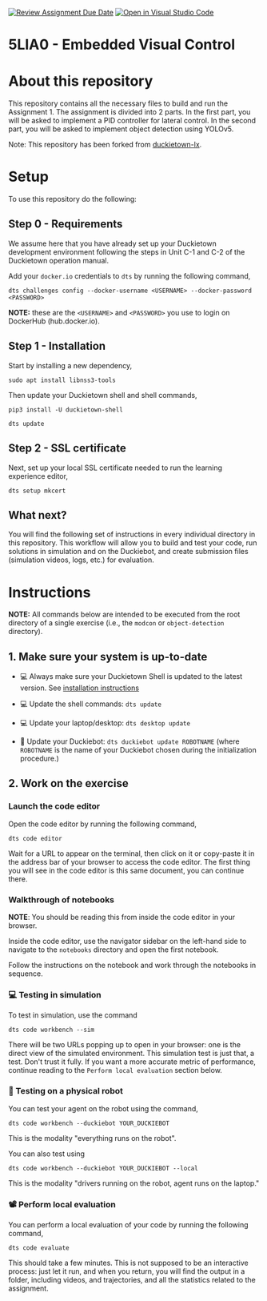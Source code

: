 [![Review Assignment Due Date](https://classroom.github.com/assets/deadline-readme-button-24ddc0f5d75046c5622901739e7c5dd533143b0c8e959d652212380cedb1ea36.svg)](https://classroom.github.com/a/84Tzx0eo)
[![Open in Visual Studio Code](https://classroom.github.com/assets/open-in-vscode-718a45dd9cf7e7f842a935f5ebbe5719a5e09af4491e668f4dbf3b35d5cca122.svg)](https://classroom.github.com/online_ide?assignment_repo_id=11095832&assignment_repo_type=AssignmentRepo)
# **5LIA0 - Embedded Visual Control**

# About this repository

This repository contains all the necessary files to build and run the Assignment 1. The assignment is divided into 2 parts. In the first part, you will be asked to implement a PID controller for lateral control. In the second part, you will be asked to implement object detection using YOLOv5. 

Note: This repository has been forked from [duckietown-lx](https://github.com/duckietown/duckietown-lx).

# Setup

To use this repository do the following:

## Step 0 - Requirements

We assume here that you have already set up your Duckietown development environment following the steps in Unit C-1 and C-2 of the Duckietown operation manual.

Add your `docker.io` credentials to `dts` by running the following command,

```
dts challenges config --docker-username <USERNAME> --docker-password <PASSWORD>
```

**NOTE:** these are the `<USERNAME>` and `<PASSWORD>` you use to login on DockerHub (hub.docker.io).


## Step 1 - Installation

Start by installing a new dependency,

    sudo apt install libnss3-tools

Then update your Duckietown shell and shell commands,

    pip3 install -U duckietown-shell

    dts update

## Step 2 - SSL certificate

Next, set up your local SSL certificate needed to run the learning experience editor,

    dts setup mkcert


## What next?

You will find the following set of instructions in every individual directory in this repository. This workflow will allow you to build and test your code, run solutions in simulation and on the Duckiebot, and create submission files (simulation videos, logs, etc.) for evaluation.

# Instructions

**NOTE:** All commands below are intended to be executed from the root directory of a single exercise (i.e., the 
`modcon` or `object-detection` directory).



## 1. Make sure your system is up-to-date

- 💻 Always make sure your Duckietown Shell is updated to the latest version. See [installation instructions](https://github.com/duckietown/duckietown-shell)

- 💻 Update the shell commands: `dts update`

- 💻 Update your laptop/desktop: `dts desktop update`

- 🚙 Update your Duckiebot: `dts duckiebot update ROBOTNAME` (where `ROBOTNAME` is the name of your Duckiebot chosen during the initialization procedure.)


## 2. Work on the exercise

### Launch the code editor

Open the code editor by running the following command,

```
dts code editor
```

Wait for a URL to appear on the terminal, then click on it or copy-paste it in the address bar of your browser to access the code editor. The first thing you will see in the code editor is this same document, you can continue there.


### Walkthrough of notebooks

**NOTE**: You should be reading this from inside the code editor in your browser.

Inside the code editor, use the navigator sidebar on the left-hand side to navigate to the
`notebooks` directory and open the first notebook.

Follow the instructions on the notebook and work through the notebooks in sequence.


### 💻 Testing in simulation

To test in simulation, use the command

    dts code workbench --sim

There will be two URLs popping up to open in your browser: one is the direct view of the
simulated environment. This simulation test is just that, a test. Don't trust it fully. If you want a more accurate
metric of performance, continue reading to the `Perform local evaluation` section below. 


### 🚙 Testing on a physical robot

You can test your agent on the robot using the command,

    dts code workbench --duckiebot YOUR_DUCKIEBOT

This is the modality "everything runs on the robot".

You can also test using

    dts code workbench --duckiebot YOUR_DUCKIEBOT --local 

This is the modality "drivers running on the robot, agent runs on the laptop."


### 📽 Perform local evaluation

You can perform a local evaluation of your code by running the following command,

    dts code evaluate

This should take a few minutes.
This is not supposed to be an interactive process: just let it run, and when you return, you will find the output in a folder, including videos, and trajectories, and all the statistics related to the assignment.

